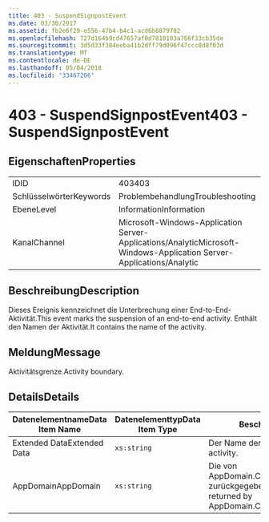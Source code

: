 ```yaml
---
title: 403 - SuspendSignpostEvent
ms.date: 03/30/2017
ms.assetid: fb2e6f29-e556-47b4-b4c1-acd6b8879702
ms.openlocfilehash: 727d164b9cd47657af0d7810103a766f33cb35de
ms.sourcegitcommit: 3d5d33f384eeba41b2dff79d096f47ccc8d8f03d
ms.translationtype: MT
ms.contentlocale: de-DE
ms.lasthandoff: 05/04/2018
ms.locfileid: "33467206"
---
```

# <a name="403---suspendsignpostevent"></a><span data-ttu-id="3285c-102">403 - SuspendSignpostEvent</span><span class="sxs-lookup"><span data-stu-id="3285c-102">403 - SuspendSignpostEvent</span></span>
## <a name="properties"></a><span data-ttu-id="3285c-103">Eigenschaften</span><span class="sxs-lookup"><span data-stu-id="3285c-103">Properties</span></span>  
  
|||  
|-|-|  
|<span data-ttu-id="3285c-104">ID</span><span class="sxs-lookup"><span data-stu-id="3285c-104">ID</span></span>|<span data-ttu-id="3285c-105">403</span><span class="sxs-lookup"><span data-stu-id="3285c-105">403</span></span>|  
|<span data-ttu-id="3285c-106">Schlüsselwörter</span><span class="sxs-lookup"><span data-stu-id="3285c-106">Keywords</span></span>|<span data-ttu-id="3285c-107">Problembehandlung</span><span class="sxs-lookup"><span data-stu-id="3285c-107">Troubleshooting</span></span>|  
|<span data-ttu-id="3285c-108">Ebene</span><span class="sxs-lookup"><span data-stu-id="3285c-108">Level</span></span>|<span data-ttu-id="3285c-109">Information</span><span class="sxs-lookup"><span data-stu-id="3285c-109">Information</span></span>|  
|<span data-ttu-id="3285c-110">Kanal</span><span class="sxs-lookup"><span data-stu-id="3285c-110">Channel</span></span>|<span data-ttu-id="3285c-111">Microsoft-Windows-Application Server-Applications/Analytic</span><span class="sxs-lookup"><span data-stu-id="3285c-111">Microsoft-Windows-Application Server-Applications/Analytic</span></span>|  
  
## <a name="description"></a><span data-ttu-id="3285c-112">Beschreibung</span><span class="sxs-lookup"><span data-stu-id="3285c-112">Description</span></span>  
 <span data-ttu-id="3285c-113">Dieses Ereignis kennzeichnet die Unterbrechung einer End-to-End-Aktivität.</span><span class="sxs-lookup"><span data-stu-id="3285c-113">This event marks the suspension of an end-to-end activity.</span></span> <span data-ttu-id="3285c-114">Enthält den Namen der Aktivität.</span><span class="sxs-lookup"><span data-stu-id="3285c-114">It contains the name of the activity.</span></span>  
  
## <a name="message"></a><span data-ttu-id="3285c-115">Meldung</span><span class="sxs-lookup"><span data-stu-id="3285c-115">Message</span></span>  
 <span data-ttu-id="3285c-116">Aktivitätsgrenze.</span><span class="sxs-lookup"><span data-stu-id="3285c-116">Activity boundary.</span></span>  
  
## <a name="details"></a><span data-ttu-id="3285c-117">Details</span><span class="sxs-lookup"><span data-stu-id="3285c-117">Details</span></span>  
  
|<span data-ttu-id="3285c-118">Datenelementname</span><span class="sxs-lookup"><span data-stu-id="3285c-118">Data Item Name</span></span>|<span data-ttu-id="3285c-119">Datenelementtyp</span><span class="sxs-lookup"><span data-stu-id="3285c-119">Data Item Type</span></span>|<span data-ttu-id="3285c-120">Beschreibung</span><span class="sxs-lookup"><span data-stu-id="3285c-120">Description</span></span>|  
|--------------------|--------------------|-----------------|  
|<span data-ttu-id="3285c-121">Extended Data</span><span class="sxs-lookup"><span data-stu-id="3285c-121">Extended Data</span></span>|`xs:string`|<span data-ttu-id="3285c-122">Der Name der Aktivität.</span><span class="sxs-lookup"><span data-stu-id="3285c-122">The name of the activity.</span></span>|  
|<span data-ttu-id="3285c-123">AppDomain</span><span class="sxs-lookup"><span data-stu-id="3285c-123">AppDomain</span></span>|`xs:string`|<span data-ttu-id="3285c-124">Die von AppDomain.CurrentDomain.FriendlyName zurückgegebene Zeichenfolge.</span><span class="sxs-lookup"><span data-stu-id="3285c-124">The string returned by AppDomain.CurrentDomain.FriendlyName.</span></span>|
